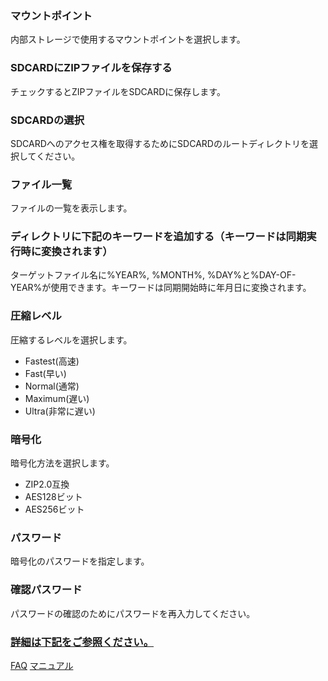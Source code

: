 ### マウントポイント
内部ストレージで使用するマウントポイントを選択します。 

### SDCARDにZIPファイルを保存する
チェックするとZIPファイルをSDCARDに保存します。

### SDCARDの選択
SDCARDへのアクセス権を取得するためにSDCARDのルートディレクトリを選択してください。

### ファイル一覧
ファイルの一覧を表示します。

### ディレクトリに下記のキーワードを追加する（キーワードは同期実行時に変換されます）
ターゲットファイル名に%YEAR%, %MONTH%, %DAY%と%DAY-OF-YEAR%が使用できます。キーワードは同期開始時に年月日に変換されます。

### 圧縮レベル
圧縮するレベルを選択します。

- Fastest(高速)
- Fast(早い)
- Normal(通常)
- Maximum(遅い)
- Ultra(非常に遅い)

### 暗号化
暗号化方法を選択します。

- ZIP2.0互換
- AES128ビット
- AES256ビット

### パスワード
暗号化のパスワードを指定します。

### 確認パスワード
パスワードの確認のためにパスワードを再入力してください。

### <u>詳細は下記をご参照ください。</u>
[FAQ](https://sentaroh.github.io/Documents/SMBSync2/SMBSync2_FAQ_JA.htm)
[マニュアル](https://sentaroh.github.io/Documents/SMBSync2/SMBSync2_Desc_JA.htm) 
